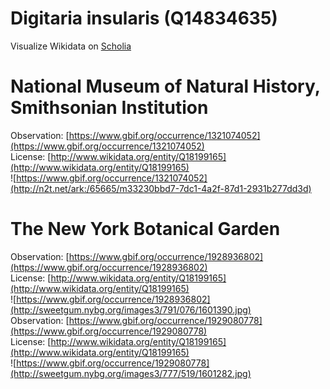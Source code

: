
Digitaria insularis (Q14834635)
===============================
  
Visualize Wikidata on [Scholia](https://scholia.toolforge.org/taxon/Q14834635)
# National Museum of Natural History, Smithsonian Institution
  
Observation: [https://www.gbif.org/occurrence/1321074052](https://www.gbif.org/occurrence/1321074052)  
License: [http://www.wikidata.org/entity/Q18199165](http://www.wikidata.org/entity/Q18199165)  
![https://www.gbif.org/occurrence/1321074052](http://n2t.net/ark:/65665/m33230bbd7-7dc1-4a2f-87d1-2931b277dd3d)
# The New York Botanical Garden
  
Observation: [https://www.gbif.org/occurrence/1928936802](https://www.gbif.org/occurrence/1928936802)  
License: [http://www.wikidata.org/entity/Q18199165](http://www.wikidata.org/entity/Q18199165)  
![https://www.gbif.org/occurrence/1928936802](http://sweetgum.nybg.org/images3/791/076/1601390.jpg)  
Observation: [https://www.gbif.org/occurrence/1929080778](https://www.gbif.org/occurrence/1929080778)  
License: [http://www.wikidata.org/entity/Q18199165](http://www.wikidata.org/entity/Q18199165)  
![https://www.gbif.org/occurrence/1929080778](http://sweetgum.nybg.org/images3/777/519/1601282.jpg)
